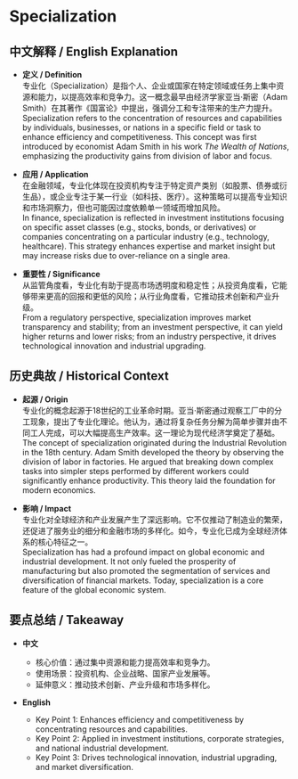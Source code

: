 # Specialization

## 中文解释 / English Explanation

* **定义 / Definition**  
  专业化（Specialization）是指个人、企业或国家在特定领域或任务上集中资源和能力，以提高效率和竞争力。这一概念最早由经济学家亚当·斯密（Adam Smith）在其著作《国富论》中提出，强调分工和专注带来的生产力提升。  
  Specialization refers to the concentration of resources and capabilities by individuals, businesses, or nations in a specific field or task to enhance efficiency and competitiveness. This concept was first introduced by economist Adam Smith in his work *The Wealth of Nations*, emphasizing the productivity gains from division of labor and focus.

* **应用 / Application**  
  在金融领域，专业化体现在投资机构专注于特定资产类别（如股票、债券或衍生品），或企业专注于某一行业（如科技、医疗）。这种策略可以提高专业知识和市场洞察力，但也可能因过度依赖单一领域而增加风险。  
  In finance, specialization is reflected in investment institutions focusing on specific asset classes (e.g., stocks, bonds, or derivatives) or companies concentrating on a particular industry (e.g., technology, healthcare). This strategy enhances expertise and market insight but may increase risks due to over-reliance on a single area.

* **重要性 / Significance**  
  从监管角度看，专业化有助于提高市场透明度和稳定性；从投资角度看，它能够带来更高的回报和更低的风险；从行业角度看，它推动技术创新和产业升级。  
  From a regulatory perspective, specialization improves market transparency and stability; from an investment perspective, it can yield higher returns and lower risks; from an industry perspective, it drives technological innovation and industrial upgrading.

## 历史典故 / Historical Context

* **起源 / Origin**  
  专业化的概念起源于18世纪的工业革命时期。亚当·斯密通过观察工厂中的分工现象，提出了专业化理论。他认为，通过将复杂任务分解为简单步骤并由不同工人完成，可以大幅提高生产效率。这一理论为现代经济学奠定了基础。  
  The concept of specialization originated during the Industrial Revolution in the 18th century. Adam Smith developed the theory by observing the division of labor in factories. He argued that breaking down complex tasks into simpler steps performed by different workers could significantly enhance productivity. This theory laid the foundation for modern economics.

* **影响 / Impact**  
  专业化对全球经济和产业发展产生了深远影响。它不仅推动了制造业的繁荣，还促进了服务业的细分和金融市场的多样化。如今，专业化已成为全球经济体系的核心特征之一。  
  Specialization has had a profound impact on global economic and industrial development. It not only fueled the prosperity of manufacturing but also promoted the segmentation of services and diversification of financial markets. Today, specialization is a core feature of the global economic system.

## 要点总结 / Takeaway

* **中文**  
  - 核心价值：通过集中资源和能力提高效率和竞争力。  
  - 使用场景：投资机构、企业战略、国家产业发展等。  
  - 延伸意义：推动技术创新、产业升级和市场多样化。

* **English**  
  - Key Point 1: Enhances efficiency and competitiveness by concentrating resources and capabilities.  
  - Key Point 2: Applied in investment institutions, corporate strategies, and national industrial development.  
  - Key Point 3: Drives technological innovation, industrial upgrading, and market diversification.